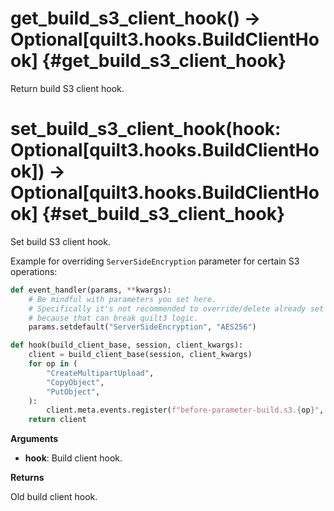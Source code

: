 
# get\_build\_s3\_client\_hook() -> Optional[quilt3.hooks.BuildClientHook]  {#get\_build\_s3\_client\_hook}

Return build S3 client hook.


# set\_build\_s3\_client\_hook(hook: Optional[quilt3.hooks.BuildClientHook]) -> Optional[quilt3.hooks.BuildClientHook]  {#set\_build\_s3\_client\_hook}

Set build S3 client hook.

Example for overriding `ServerSideEncryption` parameter for certain S3 operations:

```python
def event_handler(params, **kwargs):
    # Be mindful with parameters you set here.
    # Specifically it's not recommended to override/delete already set parameters
    # because that can break quilt3 logic.
    params.setdefault("ServerSideEncryption", "AES256")

def hook(build_client_base, session, client_kwargs):
    client = build_client_base(session, client_kwargs)
    for op in (
        "CreateMultipartUpload",
        "CopyObject",
        "PutObject",
    ):
        client.meta.events.register(f"before-parameter-build.s3.{op}", event_handler)
    return client
```

__Arguments__

* __hook__:  Build client hook.

__Returns__

Old build client hook.

